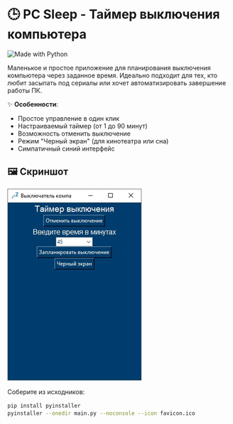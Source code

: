 # 🕒 PC Sleep - Таймер выключения компьютера

<img src="https://img.shields.io/badge/made%20with-Python-blue?logo=python" alt="Made with Python">

Маленькое и простое приложение для планирования выключения компьютера через заданное время. Идеально подходит для тех, кто любит засыпать под сериалы или хочет автоматизировать завершение работы ПК.

✨ **Особенности**:
- Простое управление в один клик
- Настраиваемый таймер (от 1 до 90 минут)
- Возможность отменить выключение
- Режим "Черный экран" (для кинотеатра или сна)
- Симпатичный синий интерфейс

## 🖼️ Скриншот
![Скриншот приложения](screenshot.jpg)

[//]: # (## ⚙️ Установка)

[//]: # (1. Скачайте последнюю версию из [раздела Releases]&#40;https://github.com/ваш-username/ваш-репозиторий/releases&#41;)

[//]: # (2. Запустите `PC_Sleepy_Time.exe`)

Соберите из исходников:
```bash
pip install pyinstaller
pyinstaller --onedir main.py --noconsole --icon favicon.ico